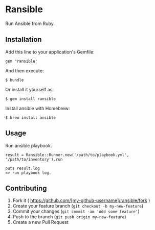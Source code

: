 # Ransible

Run Ansible from Ruby.

## Installation

Add this line to your application's Gemfile:

    gem 'ransible'

And then execute:

    $ bundle

Or install it yourself as:

    $ gem install ransible

Install ansible with Homebrew:

    $ brew install ansible


## Usage

Run ansible playbook.

```
result = Ransible::Runner.new('/path/to/playbook.yml', '/path/to/inventory').run

puts result.log
=> run playbook log.
```


## Contributing

1. Fork it ( https://github.com/[my-github-username]/ransible/fork )
2. Create your feature branch (`git checkout -b my-new-feature`)
3. Commit your changes (`git commit -am 'Add some feature'`)
4. Push to the branch (`git push origin my-new-feature`)
5. Create a new Pull Request
